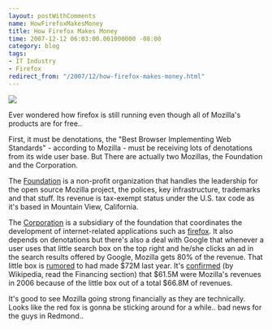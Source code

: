 ```yaml
---
layout: postWithComments
name: HowFirefoxMakesMoney
title: How Firefox Makes Money
time: 2007-12-12 06:03:00.001000000 -08:00
category: blog
tags:
- IT Industry
- Firefox
redirect_from: "/2007/12/how-firefox-makes-money.html"
---
```

<img class="imageOnRight" src="{{ site.imgFolder_blog }}{{ page.name }}/FirefoxLogo.png">

Ever wondered how firefox is still running even though all of Mozilla's products are for free..

First, it must be denotations, the "Best Browser Implementing Web Standards" - according to Mozilla - must be receiving lots of denotations from its wide user base. But There are actually two Mozillas, the Foundation and the Corporation.

The [Foundation](http://en.wikipedia.org/wiki/Mozilla_Foundation) is a non-profit organization that handles the leadership for the open source Mozilla project, the polices, key infrastructure, trademarks and that stuff. Its revenue is tax-exempt status under the U.S. tax code as it's based in Mountain View, California.

The [Corporation](http://en.wikipedia.org/wiki/Mozilla_Corporation) is a subsidiary of the foundation that coordinates the development of internet-related applications such as [firefox](http://en.wikipedia.org/wiki/Mozilla_Firefox). It also depends on denotations but there's also a deal with Google that whenever a user uses that little search box on the top right and he/she clicks an ad in the search results offered by Google, Mozilla gets 80% of the revenue. That little box is [rumored](http://www.calacanis.com/2006/03/06/firefox-mozilla-corporation-mozilla-foundation-made-72m-last/) to had made $72M last year. It's [confirmed](http://en.wikipedia.org/wiki/Mozilla_Foundation) (by Wikipedia, read the Financing section) that $61.5M were Mozilla's revenues in 2006 because of the little box out of a total $66.8M of revenues.

It's good to see Mozilla going strong financially as they are technically. Looks like the red fox is gonna be sticking around for a while.. bad news for the guys in Redmond..
